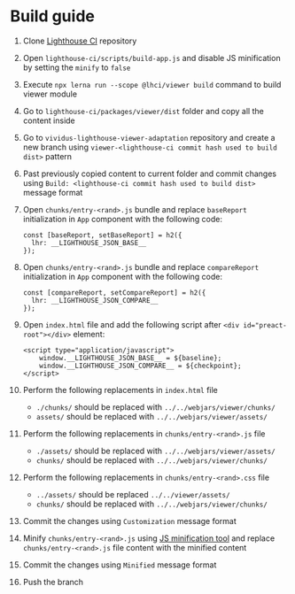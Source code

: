 # Build guide

1. Clone [Lighthouse CI](https://github.com/GoogleChrome/lighthouse-ci.git) repository
1. Open `lighthouse-ci/scripts/build-app.js` and disable JS minification by setting the `minify` to `false`
1. Execute `npx lerna run --scope @lhci/viewer build` command to build viewer module
1. Go to `lighthouse-ci/packages/viewer/dist` folder and copy all the content inside
1. Go to `vividus-lighthouse-viewer-adaptation` repository and create a new branch using `viewer-<lighthouse-ci commit hash used to build dist>` pattern
1. Past previously copied content to current folder and commit changes using `Build: <lighthouse-ci commit hash used to build dist>` message format
1. Open `chunks/entry-<rand>.js` bundle and replace `baseReport` initialization in `App` component with the following code:

    ```
    const [baseReport, setBaseReport] = h2({
      lhr: __LIGHTHOUSE_JSON_BASE__
    });
    ```

1. Open `chunks/entry-<rand>.js` bundle and replace `compareReport` initialization in `App` component with the following code:

    ```
    const [compareReport, setCompareReport] = h2({
      lhr: __LIGHTHOUSE_JSON_COMPARE__
    });
    ```

1. Open `index.html` file and add the following script after `<div id="preact-root"></div>` element:

    ```
    <script type="application/javascript">
        window.__LIGHTHOUSE_JSON_BASE__ = ${baseline};
        window.__LIGHTHOUSE_JSON_COMPARE__ = ${checkpoint};
    </script>
    ```

1. Perform the following replacements in `index.html` file
    * `./chunks/` should be replaced with `../../webjars/viewer/chunks/`
    * `assets/` should be replaced with `../../webjars/viewer/assets/`
1. Perform the following replacements in `chunks/entry-<rand>.js` file
    * `./assets/` should be replaced with `../../webjars/viewer/assets/`
    * `chunks/` should be replaced with `../../webjars/viewer/chunks/`
1. Perform the following replacements in `chunks/entry-<rand>.css` file
    * `../assets/` should be replaced `../../viewer/assets/`
    * `chunks/` should be replaced with `../../webjars/viewer/chunks/`
1. Commit the changes using `Customization` message format
1. Minify `chunks/entry-<rand>.js` using [JS minification tool](https://www.toptal.com/developers/javascript-minifier) and replace `chunks/entry-<rand>.js` file content with the minified content
1. Commit the changes using `Minified` message format
1. Push the branch
